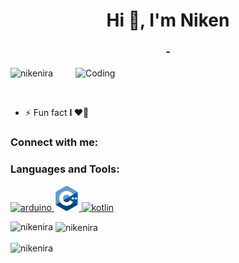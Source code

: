 <h1 align="center">Hi 👋, I'm Niken</h1>
<h3 align="center">-</h3>
<img align="right" alt="Coding" width="400" src="https://i.pinimg.com/originals/d7/50/34/d750345b4d88972bd8565569a60a3cf1.gif">
<p align="left"> <img src="https://komarev.com/ghpvc/?username=nikenira&label=Profile%20views&color=0e75b6&style=flat" alt="nikenira" /> </p>

<p align="left"> <a href="https://twitter.com/" target="blank"><img src="https://img.shields.io/twitter/follow/?logo=twitter&style=for-the-badge" alt="" /></a> </p>

- ⚡ Fun fact **I ❤️🍜**

<h3 align="left">Connect with me:</h3>
<p align="left">
</p>

<h3 align="left">Languages and Tools:</h3>
<p align="left"> <a href="https://www.arduino.cc/" target="_blank" rel="noreferrer"> <img src="https://cdn.worldvectorlogo.com/logos/arduino-1.svg" alt="arduino" width="40" height="40"/> </a> <a href="https://www.w3schools.com/cpp/" target="_blank" rel="noreferrer"> <img src="https://raw.githubusercontent.com/devicons/devicon/master/icons/cplusplus/cplusplus-original.svg" alt="cplusplus" width="40" height="40"/> </a> <a href="https://kotlinlang.org" target="_blank" rel="noreferrer"> <img src="https://www.vectorlogo.zone/logos/kotlinlang/kotlinlang-icon.svg" alt="kotlin" width="40" height="40"/> </a> </p>

<p><img align="left" src="https://github-readme-stats.vercel.app/api/top-langs?username=nikenira&show_icons=true&locale=en&layout=compact" alt="nikenira" /></p>

<p>&nbsp;<img align="center" src="https://github-readme-stats.vercel.app/api?username=nikenira&show_icons=true&locale=en" alt="nikenira" /></p>

<p><img align="center" src="https://github-readme-streak-stats.herokuapp.com/?user=nikenira&" alt="nikenira" /></p>
